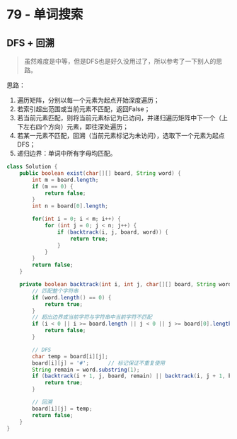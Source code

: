 # 79 - 单词搜索


## DFS + 回溯
>虽然难度是中等，但是DFS也是好久没用过了，所以参考了一下别人的思路。

思路：
1. 遍历矩阵，分别以每一个元素为起点开始深度遍历；
2. 若索引超出范围或当前元素不匹配，返回False；
3. 若当前元素匹配，则将当前元素标记为已访问，并递归遍历矩阵中下一个（上下左右四个方向）元素，即往深处遍历；
4. 若某一元素不匹配，回溯（当前元素标记为未访问），选取下一个元素为起点DFS；
5. 递归边界：单词中所有字母均匹配。

```java
class Solution {
    public boolean exist(char[][] board, String word) {
        int m = board.length;
        if (m == 0) {
            return false;
        }
        int n = board[0].length;

        for(int i = 0; i < m; i++) {
            for (int j = 0; j < n; j++) {
                if (backtrack(i, j, board, word)) {
                    return true;
                }
            }
        }
        return false;
    }

    private boolean backtrack(int i, int j, char[][] board, String word) {
        // 匹配整个字符串
        if (word.length() == 0) {
            return true;
        }
        // 超出边界或当前字符与字符串中当前字符不匹配
        if (i < 0 || i >= board.length || j < 0 || j >= board[0].length || board[i][j] != word.charAt(0)) {
            return false;
        }

        // DFS
        char temp = board[i][j];
        board[i][j] = '#';      // 标记保证不重复使用
        String remain = word.substring(1);
        if (backtrack(i + 1, j, board, remain) || backtrack(i, j + 1, board, remain) || backtrack (i - 1, j, board, remain) || backtrack(i, j - 1, board, remain)) {
            return true;
        }

        // 回溯
        board[i][j] = temp;
        return false;
    }
}
```
